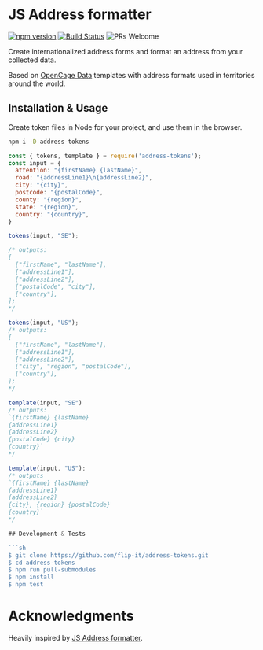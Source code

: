 # JS Address formatter


[![npm version][package-badge]][package-url] [![Build Status][ci-badge]][ci-url] ![PRs Welcome](https://img.shields.io/badge/PRs-welcome-brightgreen.svg)

Create internationalized address forms and format an address from your collected data. 

Based on [OpenCage Data](https://github.com/OpenCageData/address-formatting/) templates with address formats used in territories around the world.

## Installation & Usage

Create token files in Node for your project, and use them in the browser.

```sh
npm i -D address-tokens
```

````js
const { tokens, template } = require('address-tokens');
const input = {
  attention: "{firstName} {lastName}",
  road: "{addressLine1}\n{addressLine2}",
  city: "{city}",
  postcode: "{postalCode}",
  county: "{region}",
  state: "{region}",
  country: "{country}",
}

tokens(input, "SE");

/* outputs:
[
  ["firstName", "lastName"],
  ["addressLine1"],
  ["addressLine2"],
  ["postalCode", "city"],
  ["country"],
];
*/

tokens(input, "US");
/* outputs:
[
  ["firstName", "lastName"],
  ["addressLine1"],
  ["addressLine2"],
  ["city", "region", "postalCode"],
  ["country"],
];
*/

template(input, "SE")
/* outputs:
`{firstName} {lastName}
{addressLine1}
{addressLine2}
{postalCode} {city}
{country}`
*/

template(input, "US");
/* outputs
`{firstName} {lastName}
{addressLine1}
{addressLine2}
{city}, {region} {postalCode}
{country}`
*/

## Development & Tests

```sh
$ git clone https://github.com/flip-it/address-tokens.git
$ cd address-tokens
$ npm run pull-submodules
$ npm install
$ npm test
````

# Acknowledgments

Heavily inspired by [JS Address formatter](https://github.com/fragaria/address-formatter).

[package-badge]: https://img.shields.io/npm/v/address-tokens.svg?style=flat
[package-url]: https://www.npmjs.com/package/address-tokens
[ci-badge]: https://github.com/flip-it/address-tokens/workflows/tests/badge.svg
[ci-url]: https://github.com/flip-it/address-tokens/actions